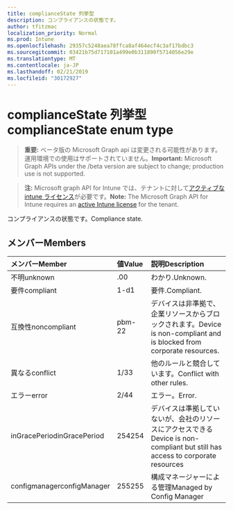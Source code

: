 ```yaml
---
title: complianceState 列挙型
description: コンプライアンスの状態です。
author: tfitzmac
localization_priority: Normal
ms.prod: Intune
ms.openlocfilehash: 29357c5248aea78ffca8af464ecf4c3af17bdbc3
ms.sourcegitcommit: 03421b75d717101a499e0b311890f5714056e29e
ms.translationtype: MT
ms.contentlocale: ja-JP
ms.lasthandoff: 02/21/2019
ms.locfileid: "30172927"
---
```

# <a name="compliancestate-enum-type"></a><span data-ttu-id="262a1-103">complianceState 列挙型</span><span class="sxs-lookup"><span data-stu-id="262a1-103">complianceState enum type</span></span>

> <span data-ttu-id="262a1-104">**重要:** ベータ版の Microsoft Graph api は変更される可能性があります。運用環境での使用はサポートされていません。</span><span class="sxs-lookup"><span data-stu-id="262a1-104">**Important:** Microsoft Graph APIs under the /beta version are subject to change; production use is not supported.</span></span>

> <span data-ttu-id="262a1-105">**注:** Microsoft graph API for Intune では、テナントに対して[アクティブな intune ライセンス](https://go.microsoft.com/fwlink/?linkid=839381)が必要です。</span><span class="sxs-lookup"><span data-stu-id="262a1-105">**Note:** The Microsoft Graph API for Intune requires an [active Intune license](https://go.microsoft.com/fwlink/?linkid=839381) for the tenant.</span></span>

<span data-ttu-id="262a1-106">コンプライアンスの状態です。</span><span class="sxs-lookup"><span data-stu-id="262a1-106">Compliance state.</span></span>

## <a name="members"></a><span data-ttu-id="262a1-107">メンバー</span><span class="sxs-lookup"><span data-stu-id="262a1-107">Members</span></span>
|<span data-ttu-id="262a1-108">メンバー</span><span class="sxs-lookup"><span data-stu-id="262a1-108">Member</span></span>|<span data-ttu-id="262a1-109">値</span><span class="sxs-lookup"><span data-stu-id="262a1-109">Value</span></span>|<span data-ttu-id="262a1-110">説明</span><span class="sxs-lookup"><span data-stu-id="262a1-110">Description</span></span>|
|:---|:---|:---|
|<span data-ttu-id="262a1-111">不明</span><span class="sxs-lookup"><span data-stu-id="262a1-111">unknown</span></span>|<span data-ttu-id="262a1-112">.0</span><span class="sxs-lookup"><span data-stu-id="262a1-112">0</span></span>|<span data-ttu-id="262a1-113">わかり.</span><span class="sxs-lookup"><span data-stu-id="262a1-113">Unknown.</span></span>|
|<span data-ttu-id="262a1-114">要件</span><span class="sxs-lookup"><span data-stu-id="262a1-114">compliant</span></span>|<span data-ttu-id="262a1-115">1-d</span><span class="sxs-lookup"><span data-stu-id="262a1-115">1</span></span>|<span data-ttu-id="262a1-116">要件.</span><span class="sxs-lookup"><span data-stu-id="262a1-116">Compliant.</span></span>|
|<span data-ttu-id="262a1-117">互換性</span><span class="sxs-lookup"><span data-stu-id="262a1-117">noncompliant</span></span>|<span data-ttu-id="262a1-118">pbm-2</span><span class="sxs-lookup"><span data-stu-id="262a1-118">2</span></span>|<span data-ttu-id="262a1-119">デバイスは非準拠で、企業リソースからブロックされます。</span><span class="sxs-lookup"><span data-stu-id="262a1-119">Device is non-compliant and is blocked from corporate resources.</span></span>|
|<span data-ttu-id="262a1-120">異なる</span><span class="sxs-lookup"><span data-stu-id="262a1-120">conflict</span></span>|<span data-ttu-id="262a1-121">1/3</span><span class="sxs-lookup"><span data-stu-id="262a1-121">3</span></span>|<span data-ttu-id="262a1-122">他のルールと競合しています。</span><span class="sxs-lookup"><span data-stu-id="262a1-122">Conflict with other rules.</span></span>|
|<span data-ttu-id="262a1-123">エラー</span><span class="sxs-lookup"><span data-stu-id="262a1-123">error</span></span>|<span data-ttu-id="262a1-124">2/4</span><span class="sxs-lookup"><span data-stu-id="262a1-124">4</span></span>|<span data-ttu-id="262a1-125">エラー。</span><span class="sxs-lookup"><span data-stu-id="262a1-125">Error.</span></span>|
|<span data-ttu-id="262a1-126">inGracePeriod</span><span class="sxs-lookup"><span data-stu-id="262a1-126">inGracePeriod</span></span>|<span data-ttu-id="262a1-127">254</span><span class="sxs-lookup"><span data-stu-id="262a1-127">254</span></span>|<span data-ttu-id="262a1-128">デバイスは準拠していないが、会社のリソースにアクセスできる</span><span class="sxs-lookup"><span data-stu-id="262a1-128">Device is non-compliant but still has access to corporate resources</span></span>|
|<span data-ttu-id="262a1-129">configmanager</span><span class="sxs-lookup"><span data-stu-id="262a1-129">configManager</span></span>|<span data-ttu-id="262a1-130">255</span><span class="sxs-lookup"><span data-stu-id="262a1-130">255</span></span>|<span data-ttu-id="262a1-131">構成マネージャーによる管理</span><span class="sxs-lookup"><span data-stu-id="262a1-131">Managed by Config Manager</span></span>|




